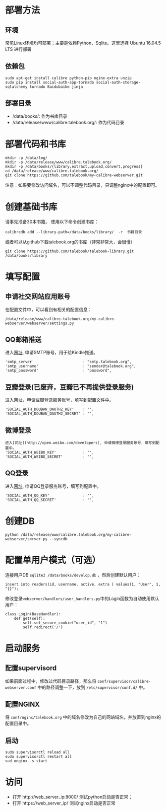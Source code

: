 
部署方法
===========
## 环境
常见Linux环境均可部署；主要是依赖Python、Sqlite。这里选择 Ubuntu 16.04.5 LTS 进行部署

## 依赖包
```
sudo apt-get install calibre python-pip nginx-extra unzip
sudo pip install social-auth-app-tornado social-auth-storage-sqlalchemy tornado Baidubaike jinja
```

## 部署目录
* /data/books/: 作为书库目录
* /data/release/www/calibre.talebook.org/: 作为代码目录

部署代码和书库
==========
```
mkdir -p /data/log/
mkdir -p /data/release/www/calibre.talebook.org/
mkdir -p /data/books/{library,extract,upload,convert,progress}
cd /data/release/www/calibre.talebook.org/
git clone https://github.com/talebook/my-calibre-webserver.git

```
注意：如果要修改访问域名，可以不调整代码目录，只调整nginx中的配置即可。

创建基础书库
===========
请事先准备30本书籍。
使用以下命令创建书库：
```
calibredb add --library-path=/data/books/library/  -r  书籍目录
```

或者可以从github下载talebook.org的书库（非常非常大，会很慢）
```
git clone https://github.com/talebook/talebook-library.git /data/books/library
```


填写配置
============
## 申请社交网站应用账号
在配置文件中，可以看到有相关的配置信息：
```
/data/release/www/calibre.talebook.org/my-calibre-webserver/webserver/settings.py
```

## QQ邮箱推送
进入[网址](http://service.mail.qq.com/cgi-bin/help?subtype=1&&no=1001256&&id=28), 申请SMTP账号，用于给Kindle推送。
```
'smtp_server'                      : "smtp.talebook.org",
'smtp_username'                    : "sender@talebook.org",
'smtp_password'                    : "password",
```

## 豆瓣登录(已废弃，豆瓣已不再提供登录服务)
进入[网址](https://developers.douban.com/apikey/)，申请豆瓣登录服务账号，填写到配置文件中。
```
'SOCIAL_AUTH_DOUBAN_OAUTH2_KEY'    : '',
'SOCIAL_AUTH_DOUBAN_OAUTH2_SECRET' : '',
```

## 微博登录
```
进入[网址](http://open.weibo.com/developers), 申请微博登录服务账号，填写到配置中。
'SOCIAL_AUTH_WEIBO_KEY'            : '',
'SOCIAL_AUTH_WEIBO_SECRET'         : '',
```

## QQ登录
进入[网址](https://connect.qq.com/), 申请QQ登录服务账号，填写到配置中。
```
'SOCIAL_AUTH_QQ_KEY'               : '',
'SOCIAL_AUTH_QQ_SECRET'            : '',
```

创建DB
=============
```
python /data/release/www/calibre.talebook.org/my-calibre-webserver/server.py --syncdb
```

配置单用户模式（可选）
=============
连接用户DB ```sqlite3 /data/books/develop.db``` ，然后创建默认用户：
```
insert into readers(id, username, active, extra ) values(1, "User", 1, "{}");
```
修改登录```webserver/handlers/user_handlers.py```中的Login函数为自动使用默认用户：
```
class Login(BaseHandler):
    def get(self):
        self.set_secure_cookie("user_id", "1")
        self.redirect('/')
```


启动服务
=============
## 配置supervisord
如果前面过程中，修改过代码目录路径，那么将 ``conf/supervisor/calibre-webserver.conf`` 中的路径调整一下，放到 ``/etc/supervisor/conf.d/`` 中。


## 配置NGINX
将 ``conf/nginx/talebook.org`` 中的域名修改为自己的网站域名，并放置到nginx的配置目录中。


## 启动
```
sudo supervisorctl reload all
sudo supervisorctl restart all
sud onginx -s start
```

访问
===============
* 打开 http://web_server_ip:8000/ 测试python启动是否正常；
* 打开 https://web_server_ip/ 测试nginx启动是否正常


